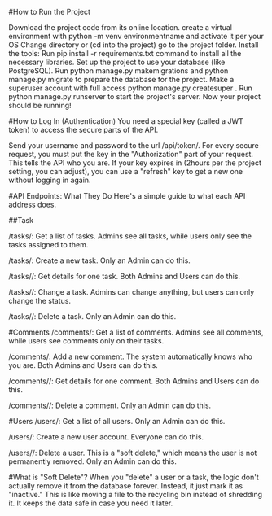 #How to Run the Project


Download the project code from its online location.
create a virtual environment with python -m venv environmentname  and activate it per your OS
Change directory or (cd into the project) go to the project folder.
Install the tools: Run pip install -r requirements.txt command to install all the necessary libraries.
Set up the project to use your database (like PostgreSQL).
Run python manage.py makemigrations and python manage.py migrate to prepare the database for the project.
Make a superuser account with full access python manage.py createsuper .
Run python manage.py runserver to start the project's server.
Now your project should be running!

#How to Log In (Authentication)
You need a special key (called a JWT token) to access the secure parts of the API.

Send your username and password to the url /api/token/.
For every secure request, you must put the key in the "Authorization" part of your request. This tells the API who you are.
If your key expires in (2hours per the project setting, you can adjust), you can use a "refresh" key to get a new one without logging in again.

#API Endpoints: What They Do
Here's a simple guide to what each API address does.

##Task

/tasks/: Get a list of tasks. Admins see all tasks, while users only see the tasks assigned to them.

/tasks/: Create a new task. Only an Admin can do this.

/tasks/<id>/: Get details for one task. Both Admins and Users can do this.

/tasks/<id>/: Change a task. Admins can change anything, but users can only change the status.

/tasks/<id>/: Delete a task. Only an Admin can do this.

#Comments
/comments/: Get a list of comments. Admins see all comments, while users see comments only on their tasks.

/comments/: Add a new comment. The system automatically knows who you are. Both Admins and Users can do this.

/comments/<id>/: Get details for one comment. Both Admins and Users can do this.

/comments/<id>/: Delete a comment. Only an Admin can do this.

#Users
/users/: Get a list of all users. Only an Admin can do this.

/users/: Create a new user account. Everyone can do this.

/users/<id>/: Delete a user. This is a "soft delete," which means the user is not permanently removed. Only an Admin can do this.

#What is "Soft Delete"?
When you "delete" a user or a task, the logic don't actually remove it from the database forever. Instead, it just mark it as "inactive." This is like moving a file to the recycling bin instead of shredding it. It keeps the data safe in case you need it later.
